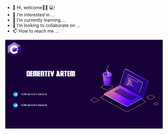 - 👻 Hi, welcome🧑🏻‍ 💻!
- 👀 I’m interested in ...
- 🌱 I’m currently learning ...
- 💞️ I’m looking to collaborate on ...
- 📫 How to reach me ...

![DBschema](/photo/img1.jpg)

